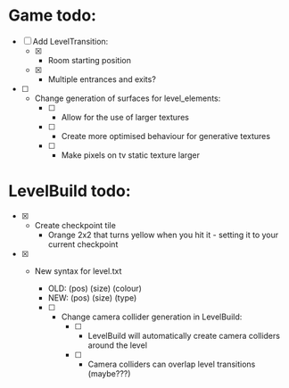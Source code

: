 # Game todo:

- [ ] Add LevelTransition:
    - [x] - Room starting position
    - [x] - Multiple entrances and exits?

- [ ] - Change generation of surfaces for level_elements:
    - [ ] - Allow for the use of larger textures
    - [ ] - Create more optimised behaviour for generative textures
    - [ ] - Make pixels on tv static texture larger


# LevelBuild todo:

- [x] - Create checkpoint tile
    - Orange 2x2 that turns yellow when you hit it - setting it to your current checkpoint

- [x] - New syntax for level.txt
    - OLD: (pos) (size) (colour)
    - NEW: (pos) (size) (type)

    - [ ] - Change camera collider generation in LevelBuild:
        - [ ] - LevelBuild will automatically create camera colliders around the level
        - [ ] - Camera colliders can overlap level transitions (maybe???)
